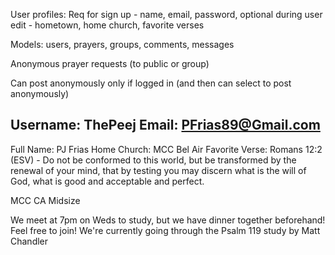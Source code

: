 User profiles: 
Req for sign up - name, email, password, optional during user edit - hometown, home church, favorite verses

Models: users, prayers, groups, comments, messages

Anonymous prayer requests (to public or group)

Can post anonymously only if logged in (and then can select to post anonymously)



Username: ThePeej
Email: PFrias89@Gmail.com
--------------------

Full Name: PJ Frias
Home Church: MCC Bel Air
Favorite Verse: Romans 12:2 (ESV) - Do not be conformed to this world, but be transformed by the renewal of your mind, that by testing you may discern what is the will of God, what is good and acceptable and perfect.

MCC CA Midsize

We meet at 7pm on Weds to study, but we have dinner together beforehand! Feel free to join! We're currently going through the Psalm 119 study by Matt Chandler